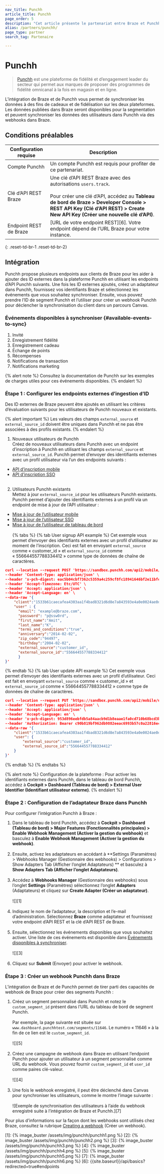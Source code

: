 ```yaml
---
nav_title: Punchh
article_title: Punchh
page_order: 5
description: "Cet article présente le partenariat entre Braze et Punchh, une plateforme de fidélité et d’engagement, qui vous permet de synchroniser les données sur les deux plateformes. Les données utilisateur publiées dans Braze seront disponibles pour la segmentation et peuvent être synchronisées dans Punchh via des modèles de webhooks configurés dans Braze.  "
alias: /partners/punchh/
page_type: partner
search_tag: Partenaire

---
```


# Punchh

> [Punchh](https://punchh.com/) est une plateforme de fidélité et d’engagement leader du secteur qui permet aux marques de proposer des programmes de fidélité omnicanal à la fois en magasin et en ligne. 

L’intégration de Braze et de Punchh vous permet de synchroniser les données à des fins de cadeaux et de fidélisation sur les deux plateformes. Les données publiées dans Braze seront disponibles pour la segmentation et peuvent synchroniser les données des utilisateurs dans Punchh via des webhooks dans Braze.

## Conditions préalables

| Configuration requise | Description |
|---|---|
| Compte Punchh | Un compte Punchh est requis pour profiter de ce partenariat. |
| Clé d’API REST Braze | Une clé d’API REST Braze avec des autorisations `users.track`. <br><br> Pour créer une clé d’API, accédez au **Tableau de bord de Braze > Developer Console > REST API Key (Clé d’API REST) > Create New API Key (Créer une nouvelle clé d’API)**. |
| Endpoint REST de Braze | [URL de votre endpoint REST][6]. Votre endpoint dépend de l’URL Braze pour votre instance. |
{: .reset-td-br-1 .reset-td-br-2}

## Intégration

Punchh propose plusieurs endpoints aux clients de Braze pour les aider à ajouter des ID externes dans la plateforme Punchh en utilisant les endpoints d’API Punchh suivants. Une fois les ID externes ajoutés, créez un adaptateur dans Punchh, fournissez vos identifiants Braze et sélectionnez les événements que vous souhaitez synchroniser. Ensuite, vous pouvez prendre l’ID de segment Punchh et l’utiliser pour créer un webhook Punchh pour déclencher la synchronisation du client dans un parcours Canvas.

### Événements disponibles à synchroniser {#available-events-to-sync}
1. Invité
2. Enregistrement fidélité
3. Enregistrement cadeau
4. Échange de points
5. Récompenses
6. Notifications de transaction
7. Notifications marketing

{% alert note %}
Consultez la documentation de Punchh sur les exemples de charges utiles pour ces événements disponibles. 
{% endalert %}

### Étape 1 : Configurer les endpoints externes d’ingestion d’ID

Des ID externes de Braze peuvent être ajoutés en utilisant les critères d’évaluation suivants pour les utilisateurs de Punchh nouveaux et existants.

{% alert important %}
Les valeurs des champs `external_source` et `external_source_id` doivent être uniques dans Punchh et ne pas être associées à des profils existants.
{% endalert %}

1. Nouveaux utilisateurs de Punchh<br>
Créez de nouveaux utilisateurs dans Punchh avec un endpoint d’inscription à Punchh en utilisant les champs `external_source` et `external_source_id`. Punchh permet d’envoyer des identifiants externes avec un profil utilisateur via l’un des endpoints suivants :
- [API d’inscription mobile](https://developers.punchh.com/mobile-apis/users/mobile-sign-up)
- [API d’inscription SSO](https://developers.punchh.com/sso-online-apis/single-sign-on/sso-signup)<br><br>
2. Utilisateurs Punchh existants <br>
Mettez à jour `external_source_id` pour les utilisateurs Punchh existants. Punchh permet d’ajouter des identifiants externes à un profil via un endpoint de mise à jour de l’API utilisateur : 
- [Mise à jour de l’utilisateur mobile](https://developers.punchh.com/mobile-apis/users/mobile-update-user-profile)
- [Mise à jour de l’utilisateur SSO](https://developers.punchh.com/sso-online-apis/single-sign-on/sso-update-user-information)
- [Mise à jour de l’utilisateur de tableau de bord](https://developers.punchh.com/platform-functions-apis/users/dashboard-users-update)
<br><br>
{% tabs %}
{% tab User signup API example %}
Cet exemple vous permet d’envoyer des identifiants externes avec un profil d’utilisateur au moment de l’inscription. Ceci est fait en envoyant `external_source` comme « customer_id » et `external_source_id` comme « 556644557788334412 » comme type de données de chaîne de caractères.

```json
curl --location --request POST 'https://sandbox.punchh.com/api2/mobile/users' \
--header 'Content-Type: application/json' \
--header 'x-pch-digest: eac5b04cbf7362c5359a4c259cf8fc18941646bf2e11bfe46be0031ffaa1100b' \
--header 'Accept-Timezone: Etc/UTC' \
--header 'Accept: application/json' \
--header 'Accept-Language: en' \
--data-raw '{
    "client":"1533b61caecafea4303aa1f4bad8321d6d8e7a843593e4a0e0024ae0d30b",
    "user" : {
      "email": "example@braze.com",
      "password": "p@ssw0rd",
      "first_name":"Amit",
      "last_name":"K",
      "terms_and_conditions":"true",
      "anniversary":"2014-02-02",
      "zip_code":"94497",
      "birthday":"2004-02-02",
      "external_source":"customer_id",
      "external_source_id":"556644557788334412"
      }
}'
```
{% endtab %}
{% tab User update API example %}
Cet exemple vous permet d’envoyer des identifiants externes avec un profil d’utilisateur. Ceci est fait en envoyant `external_source` comme « customer_id » et `external_source_id` comme « 556644557788334412 » comme type de données de chaîne de caractères.

```json
curl --location --request PUT 'https://sandbox.punchh.com/api2/mobile/users' \
--header 'Content-Type: application/json' \
--header 'Accept: application/json' \
--header 'Accept-Language: en' \
--header 'x-pch-digest: 953d896eebfdb5a84aacb9d1b8eaae1fa0cd710b68bcd3b2324415ac40fee99c' \
--header 'Authorization: Bearer c90b819bf962db9882eeac6993b57c0a22816ecad0e5229b27320d63' \
--data-raw '{
    "client":"1533b61caecafea4303aa1f4bad8321d6d8e7a843593e4a0e0024ae0d30b",
    "user": {
        "external_source":"customer_id",
        "external_source_id":"556644557788334412"
    }
}'
```
{% endtab %}
{% endtabs %}

{% alert note %}
Configuration de la plateforme : Pour activer les identifiants externes dans Punchh, dans le tableau de bord Punchh, accédez à **Cockpit > Dashboard (Tableau de bord) > External User Identifier (Identifiant utilisateur externe)**.
{% endalert %}

### Étape 2 : Configuration de l’adaptateur Braze dans Punchh

Pour configurer l’intégration Punchh à Braze :

1. Dans le tableau de bord Punchh, accédez à **Cockpit > Dashboard (Tableau de bord) > Major Features (Fonctionnalités principales) > Enable Webhook Management (Activer la gestion du webhook)** et basculez à **Enable Webhook Management (Activer la gestion du webhook)**.<br><br>
2. Ensuite, activez les adaptateurs en accédant à **Settings (Paramètres) > Webhooks Manager (Gestionnaire des webhooks) > Configurations > Show Adapters Tab (Afficher l’onglet Adaptateurs) ** et basculez à **Show Adapters Tab (Afficher l’onglet Adaptateurs)**.<br><br>
3. Accédez à **Webhooks Manager** (Gestionnaire des webhooks) sous l’onglet **Settings** (Paramètres) sélectionnez l’onglet **Adapters** (Adaptateurs) et cliquez sur **Create Adapter (Créer un adaptateur)**. <br><br>![][1]<br><br>
4. Indiquez le nom de l’adaptateur, la description et l’e-mail d’administration. Sélectionnez **Braze** comme adaptateur et fournissez votre endpoint d’API REST et la clé d’API REST de Braze.<br><br>
5. Ensuite, sélectionnez les événements disponibles que vous souhaitez activer. Une liste de ces événements est disponible dans [Événements disponibles à synchroniser](#available-events-to-sync).<br><br>![][3]<br><br>
6. Cliquez sur **Submit** (Envoyer) pour activer le webhook.

### Étape 3 : Créer un webhook Punchh dans Braze

L’intégration de Braze et de Punchh permet de tirer parti des capacités de webhook de Braze pour créer des segments Punchh :

1. Créez un segment personnalisé dans Punchh et notez le `custom_segment_id` présent dans l’URL du tableau de bord de segment Punchh. <br><br>Par exemple, la page suivante est située sur `www.dashboard.punchhtest.com/segments/11646`. Le numéro « 11646 » à la fin de ce lien est le `custom_segment_id`.<br><br>![][5]<br><br>
2. Créez une campagne de webhook dans Braze en utilisant l’endpoint Punchh pour ajouter un utilisateur à un segment personnalisé comme URL du webhook. Vous pouvez fournir `custom_segment_id` et `user_id` comme paires clé-valeur.<br><br>![][4]<br><br>
3. Une fois le webhook enregistré, il peut être déclenché dans Canvas pour synchroniser les utilisateurs, comme le montre l’image suivante :<br><br>![Exemple de synchronisation des utilisateurs à l’aide du webhook enregistré suite à l’intégration de Braze et Punchh.][7]

Pour plus d’informations sur la façon dont les webhooks sont utilisés chez Braze, consultez la rubrique [Creating a webhook]({{site.baseurl}}/user_guide/message_building_by_channel/webhooks/creating_a_webhook/) (Créer un webhook). 

[1]: {% image_buster /assets/img/punchh/punchh1.png %}
[2]: {% image_buster /assets/img/punchh/punchh2.png %}
[3]: {% image_buster /assets/img/punchh/punchh3.png %}
[4]: {% image_buster /assets/img/punchh/punchh4.png %}
[5]: {% image_buster /assets/img/punchh/punchh5.png %}
[7]: {% image_buster /assets/img/punchh/punchh6.png %}
[6]: {{site.baseurl}}/api/basics?redirected=true#endpoints